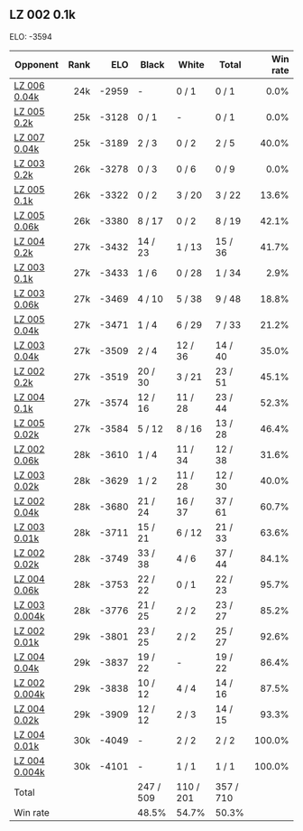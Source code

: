 ## LZ 002 0.1k ##

ELO: -3594

Opponent | Rank | ELO | Black | White | Total | Win rate
---------|-----:|----:|-------|-------|-------|-------:
[LZ 006 0.04k](LZ%20006%200.04k.md) | 24k | -2959 | - | 0 / 1 | 0 / 1 | 0.0%
[LZ 005 0.2k](LZ%20005%200.2k.md) | 25k | -3128 | 0 / 1 | - | 0 / 1 | 0.0%
[LZ 007 0.04k](LZ%20007%200.04k.md) | 25k | -3189 | 2 / 3 | 0 / 2 | 2 / 5 | 40.0%
[LZ 003 0.2k](LZ%20003%200.2k.md) | 26k | -3278 | 0 / 3 | 0 / 6 | 0 / 9 | 0.0%
[LZ 005 0.1k](LZ%20005%200.1k.md) | 26k | -3322 | 0 / 2 | 3 / 20 | 3 / 22 | 13.6%
[LZ 005 0.06k](LZ%20005%200.06k.md) | 26k | -3380 | 8 / 17 | 0 / 2 | 8 / 19 | 42.1%
[LZ 004 0.2k](LZ%20004%200.2k.md) | 27k | -3432 | 14 / 23 | 1 / 13 | 15 / 36 | 41.7%
[LZ 003 0.1k](LZ%20003%200.1k.md) | 27k | -3433 | 1 / 6 | 0 / 28 | 1 / 34 | 2.9%
[LZ 003 0.06k](LZ%20003%200.06k.md) | 27k | -3469 | 4 / 10 | 5 / 38 | 9 / 48 | 18.8%
[LZ 005 0.04k](LZ%20005%200.04k.md) | 27k | -3471 | 1 / 4 | 6 / 29 | 7 / 33 | 21.2%
[LZ 003 0.04k](LZ%20003%200.04k.md) | 27k | -3509 | 2 / 4 | 12 / 36 | 14 / 40 | 35.0%
[LZ 002 0.2k](LZ%20002%200.2k.md) | 27k | -3519 | 20 / 30 | 3 / 21 | 23 / 51 | 45.1%
[LZ 004 0.1k](LZ%20004%200.1k.md) | 27k | -3574 | 12 / 16 | 11 / 28 | 23 / 44 | 52.3%
[LZ 005 0.02k](LZ%20005%200.02k.md) | 27k | -3584 | 5 / 12 | 8 / 16 | 13 / 28 | 46.4%
[LZ 002 0.06k](LZ%20002%200.06k.md) | 28k | -3610 | 1 / 4 | 11 / 34 | 12 / 38 | 31.6%
[LZ 003 0.02k](LZ%20003%200.02k.md) | 28k | -3629 | 1 / 2 | 11 / 28 | 12 / 30 | 40.0%
[LZ 002 0.04k](LZ%20002%200.04k.md) | 28k | -3680 | 21 / 24 | 16 / 37 | 37 / 61 | 60.7%
[LZ 003 0.01k](LZ%20003%200.01k.md) | 28k | -3711 | 15 / 21 | 6 / 12 | 21 / 33 | 63.6%
[LZ 002 0.02k](LZ%20002%200.02k.md) | 28k | -3749 | 33 / 38 | 4 / 6 | 37 / 44 | 84.1%
[LZ 004 0.06k](LZ%20004%200.06k.md) | 28k | -3753 | 22 / 22 | 0 / 1 | 22 / 23 | 95.7%
[LZ 003 0.004k](LZ%20003%200.004k.md) | 28k | -3776 | 21 / 25 | 2 / 2 | 23 / 27 | 85.2%
[LZ 002 0.01k](LZ%20002%200.01k.md) | 29k | -3801 | 23 / 25 | 2 / 2 | 25 / 27 | 92.6%
[LZ 004 0.04k](LZ%20004%200.04k.md) | 29k | -3837 | 19 / 22 | - | 19 / 22 | 86.4%
[LZ 002 0.004k](LZ%20002%200.004k.md) | 29k | -3838 | 10 / 12 | 4 / 4 | 14 / 16 | 87.5%
[LZ 004 0.02k](LZ%20004%200.02k.md) | 29k | -3909 | 12 / 12 | 2 / 3 | 14 / 15 | 93.3%
[LZ 004 0.01k](LZ%20004%200.01k.md) | 30k | -4049 | - | 2 / 2 | 2 / 2 | 100.0%
[LZ 004 0.004k](LZ%20004%200.004k.md) | 30k | -4101 | - | 1 / 1 | 1 / 1 | 100.0%
Total | | | 247 / 509 | 110 / 201 | 357 / 710 | 
Win rate| | | 48.5% | 54.7% | 50.3% | 
